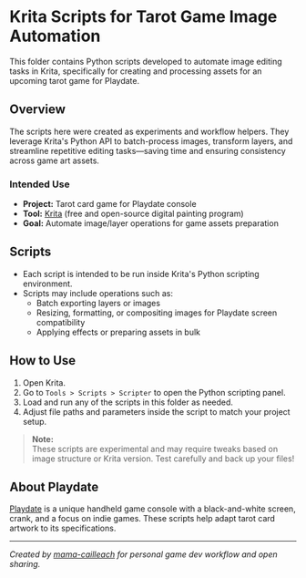 # Krita Scripts for Tarot Game Image Automation

This folder contains Python scripts developed to automate image editing tasks in Krita, specifically for creating and processing assets for an upcoming tarot game for Playdate.

## Overview

The scripts here were created as experiments and workflow helpers. They leverage Krita's Python API to batch-process images, transform layers, and streamline repetitive editing tasks—saving time and ensuring consistency across game art assets.

### Intended Use

- **Project:** Tarot card game for Playdate console  
- **Tool:** [Krita](https://krita.org/en/) (free and open-source digital painting program)
- **Goal:** Automate image/layer operations for game assets preparation

## Scripts

- Each script is intended to be run inside Krita's Python scripting environment.
- Scripts may include operations such as:
  - Batch exporting layers or images
  - Resizing, formatting, or compositing images for Playdate screen compatibility
  - Applying effects or preparing assets in bulk

## How to Use

1. Open Krita.
2. Go to `Tools > Scripts > Scripter` to open the Python scripting panel.
3. Load and run any of the scripts in this folder as needed.
4. Adjust file paths and parameters inside the script to match your project setup.

> **Note:**  
> These scripts are experimental and may require tweaks based on image structure or Krita version. Test carefully and back up your files!

## About Playdate

[Playdate](https://play.date/) is a unique handheld game console with a black-and-white screen, crank, and a focus on indie games. These scripts help adapt tarot card artwork to its specifications.

---

*Created by [mama-cailleach](https://github.com/mama-cailleach) for personal game dev workflow and open sharing.*

